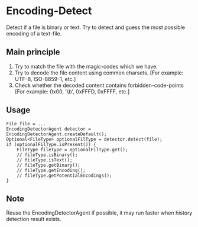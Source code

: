 # Encoding-Detect

Detect if a file is binary or text.
Try to detect and guess the most possible encoding of a text-file.

## Main principle

1. Try to match the file with the magic-codes which we have.
2. Try to decode the file content using common charsets. [For example: UTF-8, ISO-8859-1, etc.]
3. Check whether the decoded content contains forbidden-code-points [For example: 0x00, '\b', 0xFFFD, 0xFFFF, etc.]

## Usage

    File file = ...
    EncodingDetectorAgent detector = EncodingDetectorAgent.createDefault();
    Optional<FileType> optionalFilType = detector.detect(file);
    if (optionalFilType.isPresent()) {
        FileType fileType = optionalFilType.get();
        // fileType.isBinary();
        // fileType.isText();
        // fileType.getBinary();
        // fileType.getEncoding();
        // fileType.getPotentialEncodings();
    }
    
## Note

Reuse the EncodingDetectorAgent if possible,
 it may run faster when history detection result exists. 
